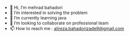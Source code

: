 - 👋 Hi, I’m mehrad bahadori
- 👀 I’m interested in solving the problem
- 🌱 I’m currently learning java
- 💞️ I’m looking to collaborate on professional team
- 📫 How to reach me : alireza.bahadorizade9@gmail.com

